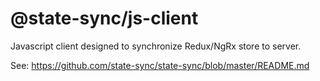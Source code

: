 # @state-sync/js-client

Javascript client designed to synchronize Redux/NgRx store to server.

See: https://github.com/state-sync/state-sync/blob/master/README.md
